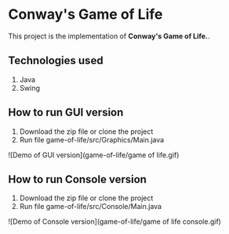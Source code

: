 # Conway's Game of Life
This project is the implementation of **Conway's Game of Life.**. 

## Technologies used
1. Java
2. Swing

## How to run GUI version
1. Download the zip file or clone the project
2. Run file game-of-life/src/Graphics/Main.java

![Demo of GUI version](game-of-life/game of life.gif)

## How to run Console version
1. Download the zip file or clone the project
2. Run file game-of-life/src/Console/Main.java

![Demo of Console version](game-of-life/game of life console.gif)

